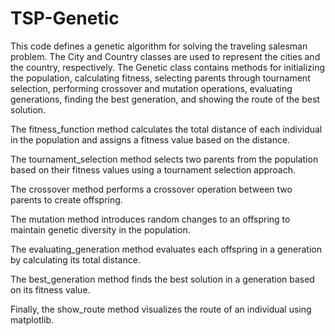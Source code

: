# TSP-Genetic
This code defines a genetic algorithm for solving the traveling salesman problem. The City and Country classes are used to represent the cities and the country, respectively. The Genetic class contains methods for initializing the population, calculating fitness, selecting parents through tournament selection, performing crossover and mutation operations, evaluating generations, finding the best generation, and showing the route of the best solution.

The fitness_function method calculates the total distance of each individual in the population and assigns a fitness value based on the distance.

The tournament_selection method selects two parents from the population based on their fitness values using a tournament selection approach.

The crossover method performs a crossover operation between two parents to create offspring.

The mutation method introduces random changes to an offspring to maintain genetic diversity in the population.

The evaluating_generation method evaluates each offspring in a generation by calculating its total distance.

The best_generation method finds the best solution in a generation based on its fitness value.

Finally, the show_route method visualizes the route of an individual using matplotlib.
